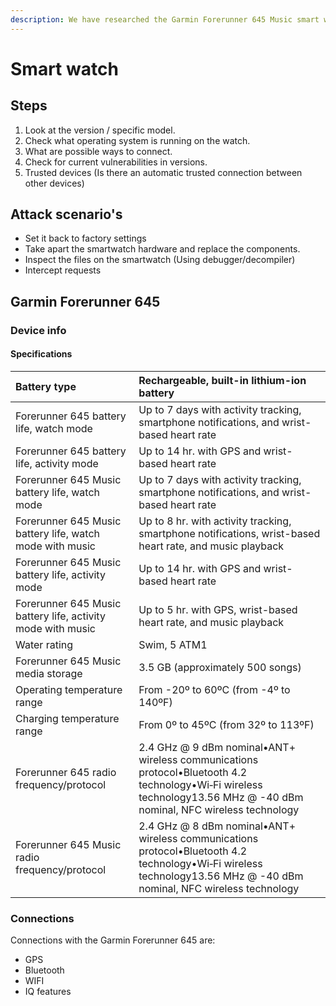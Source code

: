```yaml
---
description: We have researched the Garmin Forerunner 645 Music smart watch.
---
```


# Smart watch

## Steps

1. Look at the version / specific model.
2. Check what operating system is running on the watch.
3. What are possible ways to connect.
4. Check for current vulnerabilities in versions.
5. Trusted devices \(Is there an automatic trusted connection between other devices\)

## Attack scenario's 

* Set it back to factory settings
* Take apart the smartwatch hardware and replace the components.
* Inspect the files on the smartwatch \(Using debugger/decompiler\)
* Intercept requests

## Garmin Forerunner 645

### Device info

#### Specifications

| Battery type | Rechargeable, built-in lithium-ion battery |
| :--- | :--- |
| Forerunner 645 battery life, watch mode | Up to 7 days with activity tracking, smartphone notifications, and wrist-based heart rate |
| Forerunner 645 battery life, activity mode | Up to 14 hr. with GPS and wrist-based heart rate |
| Forerunner 645 Music battery life, watch mode | Up to 7 days with activity tracking, smartphone notifications, and wrist-based heart rate |
| Forerunner 645 Music battery life, watch mode with music | Up to 8 hr. with activity tracking, smartphone notifications, wrist-based heart rate, and music playback |
| Forerunner 645 Music battery life, activity mode | Up to 14 hr. with GPS and wrist-based heart rate |
| Forerunner 645 Music battery life, activity mode with music | Up to 5 hr. with GPS, wrist-based heart rate, and music playback |
| Water rating | Swim, 5 ATM1 |
| Forerunner 645 Music media storage | 3.5 GB \(approximately 500 songs\) |
| Operating temperature range | From -20º to 60ºC \(from -4º to 140ºF\) |
| Charging temperature range | From 0º to 45ºC \(from 32º to 113ºF\) |
| Forerunner 645 radio frequency/protocol | 2.4 GHz @ 9 dBm nominal•ANT+ wireless communications protocol•Bluetooth 4.2 technology•Wi‑Fi wireless technology13.56 MHz @ -40 dBm nominal, NFC wireless technology |
| Forerunner 645 Music radio frequency/protocol | 2.4 GHz @ 8 dBm nominal•ANT+ wireless communications protocol•Bluetooth 4.2 technology•Wi‑Fi wireless technology13.56 MHz @ -40 dBm nominal, NFC wireless technology |

### Connections

Connections with the Garmin Forerunner 645 are:

* GPS
* Bluetooth 
* WIFI
* IQ features







